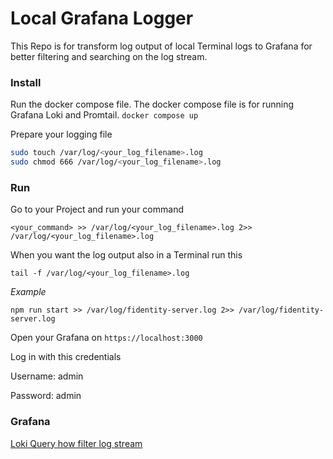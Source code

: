 # Local Grafana Logger

This Repo is for transform log output of local Terminal logs to Grafana for better filtering and searching on the log stream.

### Install

Run the docker compose file. The docker compose file is for running Grafana Loki and Promtail.
`docker compose up`

Prepare your logging file

```bash
sudo touch /var/log/<your_log_filename>.log
sudo chmod 666 /var/log/<your_log_filename>.log
```

### Run

Go to your Project and run your command

`<your_command> >> /var/log/<your_log_filename>.log 2>> /var/log/<your_log_filename>.log`

When you want the log output also in a Terminal run this

`tail -f /var/log/<your_log_filename>.log`

_Example_

`npm run start >> /var/log/fidentity-server.log 2>> /var/log/fidentity-server.log`

Open your Grafana on `https://localhost:3000`

Log in with this credentials

Username: admin

Password: admin

### Grafana

[Loki Query how filter log stream](https://grafana.com/docs/loki/latest/logql/log_queries/)
